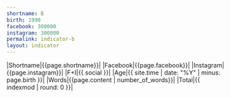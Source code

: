 ```yaml
---
shortname: B
birth: 1990
facebook: 300000
instagram: 300000
permalink: indicator-b
layout: indicator
---
```


|Shortname|{{page.shortname}}|
|Facebook|{{page.facebook}}|
|Instagram|{{page.instagram}}|
|F+I|{{ social }}|
|Age|{{ site.time | date: "%Y" | minus: page.birth }}|
|Words|{{page.content | number_of_words}}|
|Total|{{ indexmod | round: 0 }}|
